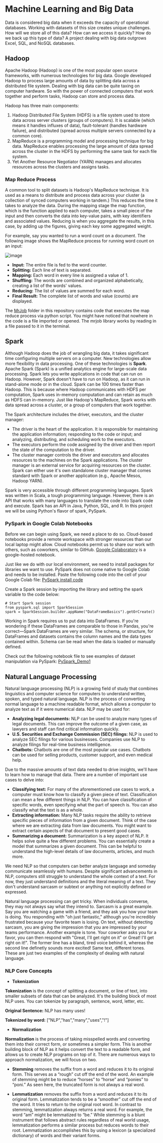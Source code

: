 # Machine Learning and Big Data

Data is considered big data when it exceeds the capacity of operational databases. Working with datasets of this size creates unique challenges. How will we store all of this data? How can we access it quickly? How do we back up this type of data? A project dealing with big data outgrows Excel, SQL, and NoSQL databases. 

## Hadoop

Apache Hadoop (Hadoop) is one of the most popular open source frameworks, with numerous technologies for big data. Google developed Hadoop to process large amounts of data by splitting data across a distributed file system. Dealing with big data can be quite taxing on computer hardware. So with the power of connected computers that work together and perform tasks, Hadoop can store and process data.

Hadoop has three main components:
1. Hadoop Distributed File System (HDFS) is a file system used to store data across server clusters (groups of computers). It is scalable (which means it handles influxes of data), fault-tolerant (handles hardware failure), and distributed (spread across multiple servers connected by a common core).
2. MapReduce is a programming model and processing technique for big data. MapReduce enables processing the large amount of data spread across the cluster in the HDFS by performing the same task for each file system.
3. Yet Another Resource Negotiator (YARN) manages and allocates resources across the clusters and assigns tasks.

### Map Reduce Process
A common tool to split datasets is Hadoop's MapReduce technique. It is used as a means to distribute and process data across your cluster (a collection of synced computers working in tandem.) This reduces the time it takes to analyze the data. During the mapping stage the map function, which is the function applied to each computer, takes a small piece of the input and then converts the data into key-value pairs, with key identifiers and associated values. Reducing is when you aggregate the results, in this case, by adding up the figures, giving each key some aggregated weight.

For example, say you wanted to run a word count on a document. The following image shows the MapReduce process for running word count on an input:

![image](https://user-images.githubusercontent.com/68082808/98761685-fb701480-23a3-11eb-965f-5bbe898822f1.png)

- **Input:** The entire file is fed to the word counter.
- **Splitting:** Each line of text is separated.
- **Mapping:** Each word in every line is assigned a value of 1.
- **Shuffling:** The words are combined and organized alphabetically, creating a list of the words' values.
- **Reducing:** The list of values are summed for each word.
- **Final Result:** The complete list of words and value (counts) are displayed.

The [MrJob](https://github.com/sfnxboy/Machine_Learning_and_Big_Data/tree/main/MrJob) folder in this repository contains code that executes the map reduce process via python script. You might have noticed that nowhere in the code is a file imported or opened. The mrjob library works by reading in a file passed to it in the terminal.

## Spark

Although Hadoop does the job of wrangling big data, it takes significant time configuring multiple servers on a computer. New technologies allow more flexibility in data processing. One of these technologies is **Spark**. Apache Spark (Spark) is a unified analytics engine for large-scale data processing. Spark lets you write applications in code that can run on Hadoop. However, Spark doesn't have to run on Hadoop, as it can run in stand-alone mode or in the cloud. Spark can be 100 times faster than Hadoop. This is because where Hadoop communicates with HDFS per computation, Spark uses in-memory computation and can retain as much as HDFS can in-memory.  Just like Hadoop's MapReduce, Spark works with data spread across a cluster, or a group of computers that work together.

The Spark architecture includes the driver, executors, and the cluster manager:

- The driver is the heart of the application. It is responsible for maintaining the application information; responding to the code or input; and analyzing, distributing, and scheduling work to the executors.
- The executors perform the code assigned by the driver and then report the state of the computation to the driver.
- The cluster manager controls the driver and executors and allocates resources to the machines on the Spark applications. The cluster manager is an external service for acquiring resources on the cluster. Spark can either use it's own standalone cluster manager that comes standard with Spark or another application (e.g., Apache Mesos, Hadoop YARN).

Spark is very accessible through different programming languages. Spark was written in Scala, a tough programming language. However, there is an API that works with many languages to translate the code into Spark code and execute. Spark has an API in Java, Python, SQL, and R. In this project we will be using Python's flavor of spark, PySpark.

### PySpark in Google Colab Notebooks

Before we can begin using Spark, we need a place to do so. Cloud-based notebooks provide a remote workspace with stronger resources than our local laptop might allow. Cloud notebooks permit us to share our work with others, such as coworkers, similar to GitHub. [Google Colaboratory](https://colab.research.google.com/notebooks/welcome.ipynb) is a google-hosted notebook. 

Just like we do with our local environment, we need to install packages for libraries we want to use. PySpark does not come native to Google Colab and needs to be installed. Paste the following code into the cell of your Google Colab file: [PySpark install code](https://github.com/sfnxboy/Machine_Learning_and_Big_Data/blob/main/PySpark_install_GC.txt)

Create a Spark session by importing the library and setting the spark variable to the code below:
```
# Start Spark session
from pyspark.sql import SparkSession
spark = SparkSession.builder.appName("DataFrameBasics").getOrCreate()
```

Working in Spark requires us to put data into DataFrames. If you're wondering if these DataFrames are comparable to those in Pandas, you're correct—Spark DataFrames are very similar. The schema, or structure, for DataFrames and datasets contains the column names and the data types contained within. Schema can be read when the data is loaded or manually defined.

Check out the following notebook file to see examples of dataset manipulation via PySpark: [PySpark_Demo1](https://github.com/sfnxboy/Machine_Learning_and_Big_Data/blob/main/PySpark_Demo1.ipynb)


## Natural Language Processing

Natural language processing (NLP) is a growing field of study that combines linguistics and computer science for computers to understand written, spoken, and typed natural language. NLP is the process of converting normal language to a machine readable format, which allows a computer to analyze text as if it were numerical data. NLP may be used for:

- **Analyzing legal documents:** NLP can be used to analyze many types of legal documents. This can improve the outcome of a given case, as lawyers and staff can find critical information quickly.
- **U.S. Securities and Exchange Commission (SEC) filings:** NLP is used to analyze SEC filings for various businesses. Companies use NLP to analyze filings for real-time business intelligence.
- **Chatbots:** Chatbots are one of the most popular use cases. Chatbots can be used for selling products, customer support, and even medical help.

Due to the massive amounts of text data needed to drive insights, we'll have to learn how to manage that data. There are a number of important use cases to delve into:

- **Classifying text:** For many of the aforementioned use cases to work, a computer must know how to classify a given piece of text. Classification can mean a few different things in NLP. You can have classification of specific words, even specifying what the part of speech is. You can also classify what the text is as a whole.
- **Extracting information:** Many NLP tasks require the ability to retrieve specific pieces of information from a given document. Think of the case where we are extracting data from law documents. You might want to extract certain aspects of that document to present good cases.
- **Summarizing a document:** Summarization is a key aspect of NLP. It helps solve quite a few different problems. You can essentially create a model that summarizes a given document. This can be helpful to understand the high-level details of law documents, articles, and much more.

We need NLP so that computers can better analyze language and someday communicate seamlessly with humans. Despite significant advancements in NLP, computers still struggle to understand the whole context of a text. For now, they just understand definitions and the literal meaning of a text. They don't understand sarcasm or subtext or anything not explicitly defined or expressed.

Natural language processing can get tricky. When individuals converse, they may not always say what they intend to. Sarcasm is a great example. Say you are watching a game with a friend, and they ask you how your team is doing. You responding with "oh just fantastic," although you're incredibly frustrated because your favorite team is losing. On text, without detecting sarcasm, you are giving the impression that you are impressed by your teams performance. Another example is tone. Your coworker asks you for a favor, you can then respond with "Great, I'll get right on it" or Great! I'll get right on it!". The former line has a bland, tired voice behind it, whereas the second line definetly sounds more excited! Same text, different tones. These are just two examples of the complexity of dealing with natural language. 

### NLP Core Concepts

- __**Tokenization**__

**Tokenization** is the concept of splitting a document, or line of text, into smaller subsets of data that can be analyzed. It's the building block of most NLP uses. You can tokenize by paragraph, sentence, word, letter, etc.

**Original Sentence:** NLP has many uses!

**Tokenized by word:** ["NLP","has","many","uses","!"]

- **Normalization**

**Normalization** is the process of taking misspelled words and converting them into their correct form, or sometimes a simpler form. This is another building block of NLP as it helps convert the text to a readable form, and allows us to create NLP programs on top of it. There are numerous ways to approach normalization, we will focus on two.

  - **Stemming** removes the suffix from a word and reduces it to its original form. This serves as a “rough” cut off the end of the word. An example of stemming might be to     reduce “horses” to “horse” and “ponies” to “poni.” As seen here, the truncated form is not always a real word.

  - **Lemmatization** removes the suffix from a word and reduces it to its original form. Lemmatization tends to be a “smoother” cut off the end of the word. It tries to return  to the original root word. In contrast to stemming, lemmatization always returns a real word. For example, the word “am” might be lemmatized to “be.” While stemming is a blunt  instrument that follows abstract rules regardless of real world usage, lemmatization performs a similar process but reduces words to their root. Lemmatization accomplishes this  by using a lexicon (a specialized dictionary) of words and their variant forms.
